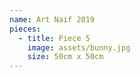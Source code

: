 ```yaml
---
name: Art Naif 2019
pieces:
  - title: Piece 5
    image: assets/bunny.jpg
    size: 50cm x 50cm
---
```

